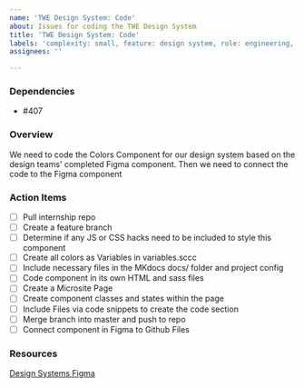 ```yaml
---
name: 'TWE Design System: Code'
about: Issues for coding the TWE Design System
title: 'TWE Design System: Code'
labels: 'complexity: small, feature: design system, role: engineering, size: 1pt'
assignees: ''

---
```


### Dependencies
- #407  

### Overview
We need to code the Colors Component for our design system based on the design teams' completed Figma component. Then we need to connect the code to the Figma component

### Action Items
- [ ] Pull internship repo
- [ ] Create a feature branch
- [ ] Determine if any JS or CSS hacks need to be included to style this component
- [ ] Create all colors as Variables in variables.sccc
- [ ] Include necessary files in the MKdocs docs/ folder and project config
- [ ] Code component in its own HTML and sass files
- [ ] Create a Microsite Page
- [ ] Create component classes and states within the page
- [ ] Include Files via code snippets to create the code section
- [ ] Merge branch into master and push to repo
- [ ] Connect component in Figma to Github Files

### Resources
[Design Systems Figma](https://www.figma.com/file/TTRS2FWXsrymHYpPJL1IdH/Internship-Team-Main-file?type=design&node-id=2%3A45&mode=design&t=jgMN8QdoLnh9F7MT-1)
